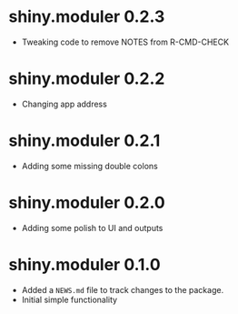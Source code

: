# shiny.moduler 0.2.3
* Tweaking code to remove NOTES from R-CMD-CHECK

# shiny.moduler 0.2.2
* Changing app address

# shiny.moduler 0.2.1
* Adding some missing double colons


# shiny.moduler 0.2.0
* Adding some polish to UI and outputs


# shiny.moduler 0.1.0
* Added a `NEWS.md` file to track changes to the package.
* Initial simple functionality
